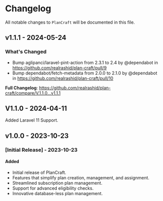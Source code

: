 # Changelog

All notable changes to `PlanCraft` will be documented in this file.

## v1.1.1 - 2024-05-24

### What's Changed

* Bump aglipanci/laravel-pint-action from 2.3.1 to 2.4 by @dependabot in https://github.com/realrashid/plan-craft/pull/9
* Bump dependabot/fetch-metadata from 2.0.0 to 2.1.0 by @dependabot in https://github.com/realrashid/plan-craft/pull/10

**Full Changelog**: https://github.com/realrashid/plan-craft/compare/V.1.1.0...v1.1.1

## V1.1.0 - 2024-04-11

Added Laravel 11 Support.

## v1.0.0 - 2023-10-23

### [Initial Release] - 2023-10-23

#### Added

- Initial release of PlanCraft.
- Features that simplify plan creation, management, and assignment.
- Streamlined subscription plan management.
- Support for advanced eligibility checks.
- Innovative database-less plan management.
